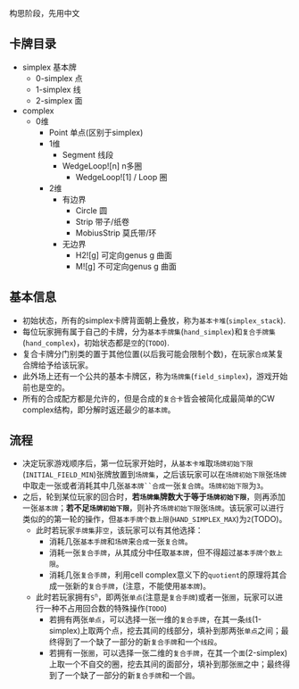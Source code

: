 构思阶段，先用中文

## 卡牌目录
+ simplex 基本牌
	+ 0-simplex 点
	+ 1-simplex 线
	+ 2-simplex 面
+ complex
  + 0维
    + Point 单点(区别于simplex)
	+ 1维
		+ Segment 线段
		+ WedgeLoop![n] n多圈
			+ WedgeLoop![1] / Loop 圈
	+ 2维
		+ 有边界
			+ Circle 圆
			+ Strip 带子/纸卷
			+ MobiusStrip 莫氏带/环
		+ 无边界
			+ H2![g] 可定向genus g 曲面
			+ M![g] 不可定向genus g 曲面

## 基本信息
* 初始状态，所有的simplex卡牌背面朝上叠放，称为`基本卡堆`(`simplex_stack`).
* 每位玩家拥有属于自己的卡牌，分为`基本手牌集`(`hand_simplex`)和`复合手牌集`(`hand_complex`)，初始状态都是`空`的(`TODO`).
* 复合卡牌分门别类的置于其他位置(以后我可能会限制个数)，在玩家`合成`某复合牌给予给该玩家。
* 此外场上还有一个公共的基本卡牌区，称为`场牌集`(`field_simplex`)，游戏开始前也是空的。
* 所有的合成配方都是允许的，但是合成的`复合卡`皆会被简化成最简单的CW complex结构，即分解时返还最少的`基本牌`。

## 流程
* 决定玩家游戏顺序后，第一位玩家开始时，从`基本卡堆`取`场牌初始下限`(`INITIAL_FIELD_MIN`)张牌放置到`场牌集`，之后该玩家可以在`场牌初始下限`张`场牌`中取走一张或者消耗其中几张`基本牌``合成`一张`复合牌`。`场牌初始下限`为`3`。
* 之后，轮到某位玩家的回合时，**若`场牌集`牌数大于等于`场牌初始下限`**，则再添加一张`基本牌`；**若不足`场牌初始下限`**，则补齐`场牌初始下限`张`场牌`。该玩家可以进行类似的的第一轮的操作，但`基本手牌个数上限`(`HAND_SIMPLEX_MAX`)为`2`(TODO)。
  * 此时若玩家`手牌集`非`空`，该玩家可以有其他选择：
  	* 消耗几张`基本手牌`和`场牌`来`合成`一张`复合牌`。
  	* 消耗一张`复合手牌`，从其成分中任取`基本牌`，但不得超过`基本手牌个数上限`。
  	* 消耗几张`复合手牌`，利用cell complex意义下的`quotient`的原理将其合成一张新的`复合手牌`，(注意，不能使用`基本牌`)。
  * 此时若玩家拥有`S`<sup>`n`</sup>，即两张`单点`(注意是`复合手牌`)或者一张`圈`，玩家可以进行一种不占用回合数的特殊操作(`TODO`)
    * 若拥有两张`单点`，可以选择一张一维的`复合手牌`，在其一条`线`(1-simplex)上取两个点，挖去其间的线部分，填补到那两张`单点`之间；最终得到了一个缺了一部分的新`复合手牌`和一个`线段`。
    * 若拥有一张`圈`，可以选择一张二维的`复合手牌`，在其一个`面`(2-simplex)上取一个不自交的圈，挖去其间的面部分，填补到那张`圈`之中；最终得到了一个缺了一部分的新`复合手牌`和一个`圆`。
